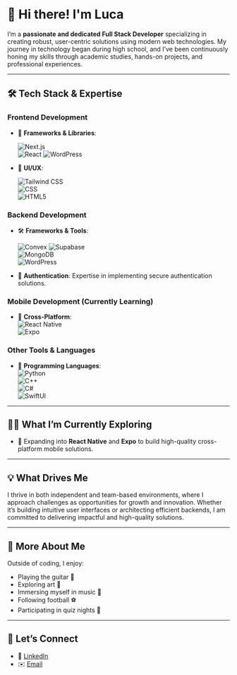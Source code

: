 # 👋 Hi there! I'm Luca

I’m a **passionate and dedicated Full Stack Developer** specializing in creating robust, user-centric solutions using modern web technologies. My journey in technology began during high school, and I’ve been continuously honing my skills through academic studies, hands-on projects, and professional experiences.

---

## 🛠️ **Tech Stack & Expertise**  

### **Frontend Development**
- 🌟 **Frameworks & Libraries**:
   
  ![Next.js](https://img.shields.io/badge/Next.js-000000?style=for-the-badge&logo=nextdotjs&logoColor=white)  
  ![React](https://img.shields.io/badge/React-61DAFB?style=for-the-badge&logo=react&logoColor=white)
  ![WordPress](https://img.shields.io/badge/WordPress-21759B?style=for-the-badge&logo=wordpress&logoColor=white)  

- 🎨 **UI/UX**:
  
  ![Tailwind CSS](https://img.shields.io/badge/Tailwind_CSS-06B6D4?style=for-the-badge&logo=tailwindcss&logoColor=white)  
  ![CSS](https://img.shields.io/badge/CSS3-1572B6?style=for-the-badge&logo=css3&logoColor=white)  
  ![HTML5](https://img.shields.io/badge/HTML5-E34F26?style=for-the-badge&logo=html5&logoColor=white)

### **Backend Development**
- 🛠️ **Frameworks & Tools**:
  
  ![Convex](https://img.shields.io/badge/Convex-blue?style=for-the-badge)
  ![Supabase](https://img.shields.io/badge/Supabase-3FCF8E?style=for-the-badge&logo=supabase&logoColor=white)  
  ![MongoDB](https://img.shields.io/badge/MongoDB-47A248?style=for-the-badge&logo=mongodb&logoColor=white)  
  ![WordPress](https://img.shields.io/badge/WordPress-21759B?style=for-the-badge&logo=wordpress&logoColor=white)

- 🔐 **Authentication**: Expertise in implementing secure authentication solutions.

### **Mobile Development (Currently Learning)**
- 📱 **Cross-Platform**:  
  ![React Native](https://img.shields.io/badge/React_Native-20232A?style=for-the-badge&logo=react&logoColor=white)  
  ![Expo](https://img.shields.io/badge/Expo-000020?style=for-the-badge&logo=expo&logoColor=white)

### **Other Tools & Languages**
- 🔧 **Programming Languages**:  
  ![Python](https://img.shields.io/badge/Python-3776AB?style=for-the-badge&logo=python&logoColor=white)  
  ![C++](https://img.shields.io/badge/C++-00599C?style=for-the-badge&logo=cplusplus&logoColor=white)  
  ![C#](https://img.shields.io/badge/C%23-239120?style=for-the-badge&logo=csharp&logoColor=white)  
  ![SwiftUI](https://img.shields.io/badge/SwiftUI-FA7343?style=for-the-badge&logo=swift&logoColor=white)

---

## 🧑‍💻 **What I’m Currently Exploring**
- 🌱 Expanding into **React Native** and **Expo** to build high-quality cross-platform mobile solutions.

---

## 💡 **What Drives Me**
I thrive in both independent and team-based environments, where I approach challenges as opportunities for growth and innovation. Whether it’s building intuitive user interfaces or architecting efficient backends, I am committed to delivering impactful and high-quality solutions.

---

## 🎸 **More About Me**
Outside of coding, I enjoy:
- Playing the guitar 🎸  
- Exploring art 🎨  
- Immersing myself in music 🎵  
- Following football ⚽  
- Participating in quiz nights 🧠

---

## 🤝 **Let’s Connect**
- 💼 [LinkedIn](https://www.linkedin.com/in/luca-capriati/)   
- ✉️ [Email](mailto:luca@weve-got-it.co.za)
